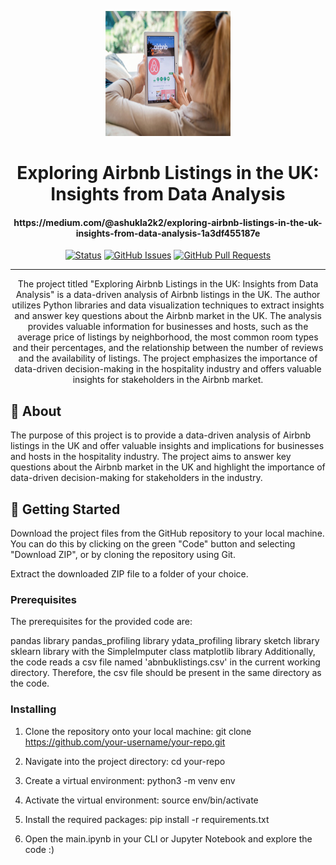<p align="center">
  <a href="" rel="noopener">
 <img width=200px height=200px src="airbnbimage.jpg" alt="Project logo"></a>
</p>


<h1 align="center">Exploring Airbnb Listings in the UK: Insights from Data Analysis</h1>

<h4 align="center">https://medium.com/@ashukla2k2/exploring-airbnb-listings-in-the-uk-insights-from-data-analysis-1a3df455187e
</h4>



<div align="center">

[![Status](https://img.shields.io/badge/status-active-success.svg)]()
[![GitHub Issues](https://img.shields.io/github/issues/kylelobo/The-Documentation-Compendium.svg)](https://github.com/kylelobo/The-Documentation-Compendium/issues)
[![GitHub Pull Requests](https://img.shields.io/github/issues-pr/kylelobo/The-Documentation-Compendium.svg)](https://github.com/kylelobo/The-Documentation-Compendium/pulls)

</div>

---

<p align="center"> The project titled "Exploring Airbnb Listings in the UK: Insights from Data Analysis" is a data-driven analysis of Airbnb listings in the UK. The author utilizes Python libraries and data visualization techniques to extract insights and answer key questions about the Airbnb market in the UK. The analysis provides valuable information for businesses and hosts, such as the average price of listings by neighborhood, the most common room types and their percentages, and the relationship between the number of reviews and the availability of listings. The project emphasizes the importance of data-driven decision-making in the hospitality industry and offers valuable insights for stakeholders in the Airbnb market.
    <br> 
</p>



## 🧐 About <a name = "about"></a>

The purpose of this project is to provide a data-driven analysis of Airbnb listings in the UK and offer valuable insights and implications for businesses and hosts in the hospitality industry. The project aims to answer key questions about the Airbnb market in the UK and highlight the importance of data-driven decision-making for stakeholders in the industry.


## 🏁 Getting Started <a name = "getting_started"></a>

Download the project files from the GitHub repository to your local machine. You can do this by clicking on the green "Code" button and selecting "Download ZIP", or by cloning the repository using Git.

Extract the downloaded ZIP file to a folder of your choice.



### Prerequisites

The prerequisites for the provided code are:

pandas library
pandas_profiling library
ydata_profiling library
sketch library
sklearn library with the SimpleImputer class
matplotlib library
Additionally, the code reads a csv file named 'abnbuklistings.csv' in the current working directory. Therefore, the csv file should be present in the same directory as the code.



### Installing

1. Clone the repository onto your local machine: git clone https://github.com/your-username/your-repo.git

2. Navigate into the project directory: cd your-repo

3. Create a virtual environment: python3 -m venv env

4. Activate the virtual environment: source env/bin/activate

5. Install the required packages: pip install -r requirements.txt

6. Open the main.ipynb in your CLI or Jupyter Notebook and explore the code :)


